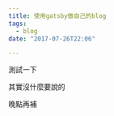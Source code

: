 ```yaml
---
title: 使用gatsby做自己的blog
tags:
  - blog
date: "2017-07-26T22:06"

---
```


<snippet>
測試一下
</snippet>

其實沒什麼要說的

晚點再補

